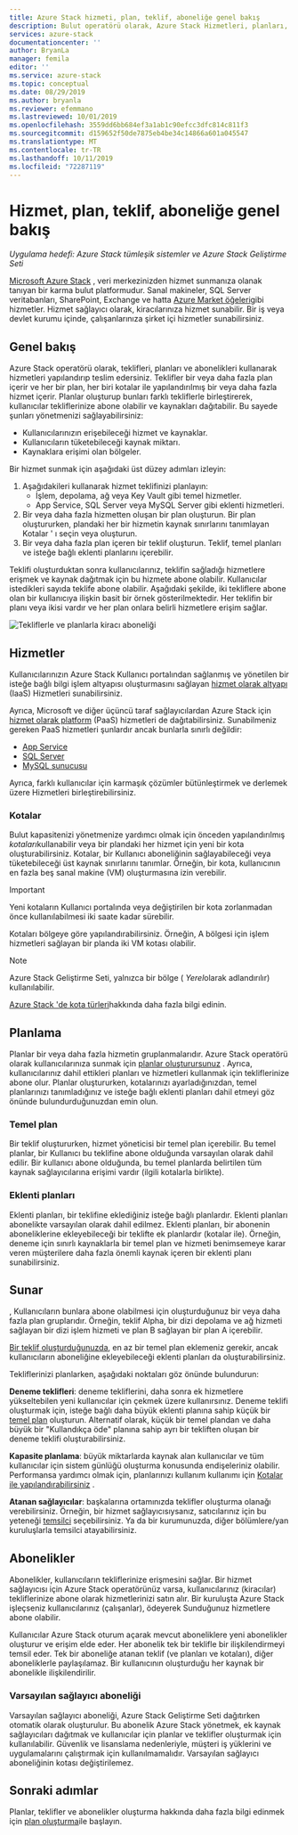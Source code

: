 ```yaml
---
title: Azure Stack hizmeti, plan, teklif, aboneliğe genel bakış
description: Bulut operatörü olarak, Azure Stack Hizmetleri, planları, teklifleri ve abonelikleri anlamak istiyorum.
services: azure-stack
documentationcenter: ''
author: BryanLa
manager: femila
editor: ''
ms.service: azure-stack
ms.topic: conceptual
ms.date: 08/29/2019
ms.author: bryanla
ms.reviewer: efemmano
ms.lastreviewed: 10/01/2019
ms.openlocfilehash: 3559dd6bb684ef3a1ab1c90efcc3dfc814c811f3
ms.sourcegitcommit: d159652f50de7875eb4be34c14866a601a045547
ms.translationtype: MT
ms.contentlocale: tr-TR
ms.lasthandoff: 10/11/2019
ms.locfileid: "72287119"
---
```

# <a name="service-plan-offer-subscription-overview"></a>Hizmet, plan, teklif, aboneliğe genel bakış

*Uygulama hedefi: Azure Stack tümleşik sistemler ve Azure Stack Geliştirme Seti*

[Microsoft Azure Stack](azure-stack-overview.md) , veri merkezinizden hizmet sunmanıza olanak tanıyan bir karma bulut platformudur. Sanal makineler, SQL Server veritabanları, SharePoint, Exchange ve hatta [Azure Market öğeleri](azure-stack-marketplace-azure-items.md)gibi hizmetler. Hizmet sağlayıcı olarak, kiracılarınıza hizmet sunabilir. Bir iş veya devlet kurumu içinde, çalışanlarınıza şirket içi hizmetler sunabilirsiniz.

## <a name="overview"></a>Genel bakış

Azure Stack operatörü olarak, teklifleri, planları ve abonelikleri kullanarak hizmetleri yapılandırıp teslim edersiniz. Teklifler bir veya daha fazla plan içerir ve her bir plan, her biri kotalar ile yapılandırılmış bir veya daha fazla hizmet içerir. Planlar oluşturup bunları farklı tekliflerle birleştirerek, kullanıcılar tekliflerinize abone olabilir ve kaynakları dağıtabilir. Bu sayede şunları yönetmenizi sağlayabilirsiniz:

- Kullanıcılarınızın erişebileceği hizmet ve kaynaklar.
- Kullanıcıların tüketebileceği kaynak miktarı.
- Kaynaklara erişimi olan bölgeler.

Bir hizmet sunmak için aşağıdaki üst düzey adımları izleyin:

1. Aşağıdakileri kullanarak hizmet teklifinizi planlayın:
   - İşlem, depolama, ağ veya Key Vault gibi temel hizmetler.
   - App Service, SQL Server veya MySQL Server gibi eklenti hizmetleri.
2. Bir veya daha fazla hizmetten oluşan bir plan oluşturun. Bir plan oluştururken, plandaki her bir hizmetin kaynak sınırlarını tanımlayan Kotalar ' ı seçin veya oluşturun.
3. Bir veya daha fazla plan içeren bir teklif oluşturun. Teklif, temel planları ve isteğe bağlı eklenti planlarını içerebilir.

Teklifi oluşturduktan sonra kullanıcılarınız, teklifin sağladığı hizmetlere erişmek ve kaynak dağıtmak için bu hizmete abone olabilir. Kullanıcılar istedikleri sayıda teklife abone olabilir. Aşağıdaki şekilde, iki tekliflere abone olan bir kullanıcıya ilişkin basit bir örnek gösterilmektedir. Her teklifin bir planı veya ikisi vardır ve her plan onlara belirli hizmetlere erişim sağlar.

![Tekliflerle ve planlarla kiracı aboneliği](media/azure-stack-key-features/image4.png)

## <a name="services"></a>Hizmetler

Kullanıcılarınızın Azure Stack Kullanıcı portalından sağlanmış ve yönetilen bir isteğe bağlı bilgi işlem altyapısı oluşturmasını sağlayan [hizmet olarak altyapı](https://azure.microsoft.com/overview/what-is-iaas/) (IaaS) Hizmetleri sunabilirsiniz.

Ayrıca, Microsoft ve diğer üçüncü taraf sağlayıcılardan Azure Stack için [hizmet olarak platform](https://azure.microsoft.com/overview/what-is-paas/) (PaaS) hizmetleri de dağıtabilirsiniz. Sunabilmeniz gereken PaaS hizmetleri şunlardır ancak bunlarla sınırlı değildir:

- [App Service](azure-stack-app-service-overview.md)
- [SQL Server](azure-stack-sql-resource-provider-deploy.md)
- [MySQL sunucusu](azure-stack-mysql-resource-provider-deploy.md)

Ayrıca, farklı kullanıcılar için karmaşık çözümler bütünleştirmek ve derlemek üzere Hizmetleri birleştirebilirsiniz.

### <a name="quotas"></a>Kotalar

Bulut kapasitenizi yönetmenize yardımcı olmak için önceden yapılandırılmış *kotaları*kullanabilir veya bir plandaki her hizmet için yeni bir kota oluşturabilirsiniz. Kotalar, bir Kullanıcı aboneliğinin sağlayabileceği veya tüketebileceği üst kaynak sınırlarını tanımlar. Örneğin, bir kota, kullanıcının en fazla beş sanal makine (VM) oluşturmasına izin verebilir.

> [!IMPORTANT]
> Yeni kotaların Kullanıcı portalında veya değiştirilen bir kota zorlanmadan önce kullanılabilmesi iki saate kadar sürebilir.

Kotaları bölgeye göre yapılandırabilirsiniz. Örneğin, A bölgesi için işlem hizmetleri sağlayan bir planda iki VM kotası olabilir.

>[!NOTE]
>Azure Stack Geliştirme Seti, yalnızca bir bölge ( *Yerel*olarak adlandırılır) kullanılabilir.

[Azure Stack 'de kota türleri](azure-stack-quota-types.md)hakkında daha fazla bilgi edinin.

## <a name="plans"></a>Planlama

Planlar bir veya daha fazla hizmetin gruplanmalarıdır. Azure Stack operatörü olarak kullanıcılarınıza sunmak için [planlar oluşturursunuz](azure-stack-create-plan.md) . Ayrıca, kullanıcılarınız dahil ettikleri planları ve hizmetleri kullanmak için tekliflerinize abone olur. Planlar oluştururken, kotalarınızı ayarladığınızdan, temel planlarınızı tanımladığınız ve isteğe bağlı eklenti planları dahil etmeyi göz önünde bulundurduğunuzdan emin olun.

### <a name="base-plan"></a>Temel plan

Bir teklif oluştururken, hizmet yöneticisi bir temel plan içerebilir. Bu temel planlar, bir Kullanıcı bu teklifine abone olduğunda varsayılan olarak dahil edilir. Bir kullanıcı abone olduğunda, bu temel planlarda belirtilen tüm kaynak sağlayıcılarına erişimi vardır (ilgili kotalarla birlikte).

### <a name="add-on-plans"></a>Eklenti planları

Eklenti planları, bir teklifine eklediğiniz isteğe bağlı planlardır. Eklenti planları abonelikte varsayılan olarak dahil edilmez. Eklenti planları, bir abonenin aboneliklerine ekleyebileceği bir teklifte ek planlardır (kotalar ile). Örneğin, deneme için sınırlı kaynaklarla bir temel plan ve hizmeti benimsemeye karar veren müşterilere daha fazla önemli kaynak içeren bir eklenti planı sunabilirsiniz.

## <a name="offers"></a>Sunar

, Kullanıcıların bunlara abone olabilmesi için oluşturduğunuz bir veya daha fazla plan gruplarıdır. Örneğin, teklif Alpha, bir dizi depolama ve ağ hizmeti sağlayan bir dizi işlem hizmeti ve plan B sağlayan bir plan A içerebilir.

[Bir teklif oluşturduğunuzda](azure-stack-create-offer.md), en az bir temel plan eklemeniz gerekir, ancak kullanıcıların aboneliğine ekleyebileceği eklenti planları da oluşturabilirsiniz.

Tekliflerinizi planlarken, aşağıdaki noktaları göz önünde bulundurun:

**Deneme teklifleri**: deneme tekliflerini, daha sonra ek hizmetlere yükseltebilen yeni kullanıcılar için çekmek üzere kullanırsınız. Deneme teklifi oluşturmak için, isteğe bağlı daha büyük eklenti planına sahip küçük bir [temel plan](service-plan-offer-subscription-overview.md#base-plan) oluşturun. Alternatif olarak, küçük bir temel plandan ve daha büyük bir "Kullandıkça öde" planına sahip ayrı bir tekliften oluşan bir deneme teklifi oluşturabilirsiniz.

**Kapasite planlama**: büyük miktarlarda kaynak alan kullanıcılar ve tüm kullanıcılar için sistem günlüğü oluşturma konusunda endişeleriniz olabilir. Performansa yardımcı olmak için, planlarınızı kullanım kullanımı için [Kotalar ile yapılandırabilirsiniz](service-plan-offer-subscription-overview.md#plans) .

**Atanan sağlayıcılar**: başkalarına ortamınızda teklifler oluşturma olanağı verebilirsiniz. Örneğin, bir hizmet sağlayıcısıysanız, satıcılarınız için bu yeteneği [temsilci](azure-stack-delegated-provider.md) seçebilirsiniz. Ya da bir kurumunuzda, diğer bölümlere/yan kuruluşlarla temsilci atayabilirsiniz.

## <a name="subscriptions"></a>Abonelikler

Abonelikler, kullanıcıların tekliflerinize erişmesini sağlar. Bir hizmet sağlayıcısı için Azure Stack operatörünüz varsa, kullanıcılarınız (kiracılar) tekliflerinize abone olarak hizmetlerinizi satın alır. Bir kuruluşta Azure Stack işleçseniz kullanıcılarınız (çalışanlar), ödeyerek Sunduğunuz hizmetlere abone olabilir. 

Kullanıcılar Azure Stack oturum açarak mevcut aboneliklere yeni abonelikler oluşturur ve erişim elde eder. Her abonelik tek bir teklifle bir ilişkilendirmeyi temsil eder. Tek bir aboneliğe atanan teklif (ve planları ve kotaları), diğer aboneliklerle paylaşılamaz. Bir kullanıcının oluşturduğu her kaynak bir abonelikle ilişkilendirilir.

### <a name="default-provider-subscription"></a>Varsayılan sağlayıcı aboneliği

Varsayılan sağlayıcı aboneliği, Azure Stack Geliştirme Seti dağıtırken otomatik olarak oluşturulur. Bu abonelik Azure Stack yönetmek, ek kaynak sağlayıcıları dağıtmak ve kullanıcılar için planlar ve teklifler oluşturmak için kullanılabilir. Güvenlik ve lisanslama nedenleriyle, müşteri iş yüklerini ve uygulamalarını çalıştırmak için kullanılmamalıdır. Varsayılan sağlayıcı aboneliğinin kotası değiştirilemez.

## <a name="next-steps"></a>Sonraki adımlar

Planlar, teklifler ve abonelikler oluşturma hakkında daha fazla bilgi edinmek için [plan oluşturma](azure-stack-create-plan.md)ile başlayın.
